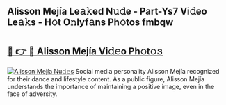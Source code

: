 ## Alisson Mejía Le𝚊𝚔ed N𝚞𝚍e - Part-Ys7 Vi𝚍eo Le𝚊𝚔s - H𝚘t O𝚗lyf𝚊ns Ph𝚘tos fmbqw

# <h2><a href="http://hf3s8c.feru.top/?c=Alisson+Mej%c3%ada">🔗 👉 🔴 Alisson Mejía Vi𝚍𝚎o Ph𝚘t𝚘𝚜</a></h2>

[![Alisson Mejía Nu𝚍𝚎s](https://i.imgur.com/0TWrTi3.gif)](http://hf3s8c.feru.top/?c=Alisson+Mej%c3%ada)
Social media personality Alisson Mejía recognized for their dance and lifestyle content. As a public figure, Alisson Mejía understands the importance of maintaining a positive image, even in the face of adversity. 
